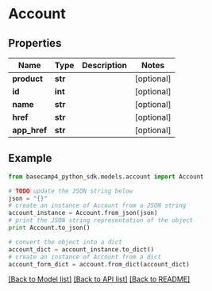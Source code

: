 # Account


## Properties

Name | Type | Description | Notes
------------ | ------------- | ------------- | -------------
**product** | **str** |  | [optional] 
**id** | **int** |  | [optional] 
**name** | **str** |  | [optional] 
**href** | **str** |  | [optional] 
**app_href** | **str** |  | [optional] 

## Example

```python
from basecamp4_python_sdk.models.account import Account

# TODO update the JSON string below
json = "{}"
# create an instance of Account from a JSON string
account_instance = Account.from_json(json)
# print the JSON string representation of the object
print Account.to_json()

# convert the object into a dict
account_dict = account_instance.to_dict()
# create an instance of Account from a dict
account_form_dict = account.from_dict(account_dict)
```
[[Back to Model list]](../README.md#documentation-for-models) [[Back to API list]](../README.md#documentation-for-api-endpoints) [[Back to README]](../README.md)


